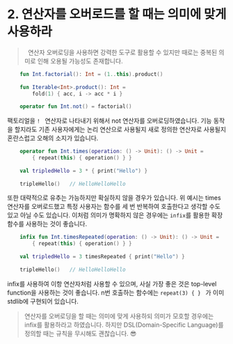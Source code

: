 # 2. 연산자를 오버로드를 할 때는 의미에 맞게 사용하라
> &nbsp; 연산자 오버로딩을 사용하면 강력한 도구로 활용할 수 있지만 때로는 중복된 의미로 인해 오용될 가능성도 존재합니다. 

```kotlin
	fun Int.factorial(): Int = (1..this).product()
    
    fun Iterable<Int>.product(): Int = 
    	fold(1) { acc, i -> acc * i }
        
	operator fun Int.not() = factorial()
```
팩토리얼을 ``! `` 연산자로 나타내기 위해서 not 연산자를 오버로딩하였습니다. 기능 동작을 할지라도 기존 사용자에게는 논리 연산으로 사용될지 새로 정의한 연산자로 사용될지 혼란스럽고 오해의 소지가 있습니다.
<br>

```kotlin
	operator fun Int.times(operation: () -> Unit): () -> Unit =
    	{ repeat(this) { operation() } }
        
    val tripledHello = 3 * { print("Hello") }
    
    tripleHello()	// HelloHelloHello
```
또한 대략적으로 유추는 가능하지만 확실하지 않을 경우가 있습니다. 위 예시는 times 연산자를 오버로드했고 특정 사용자는 함수를 세 번 반복하여 호출한다고 생각할 수도 있고 아닐 수도 있습니다. 이처럼 의미가 명확하지 않은 경우에는 ``infix``를 활용한 확장 함수를 사용하는 것이 좋습니다.
<br>

```kotlin
	infix fun Int.timesRepeated(operation: () -> Unit): () -> Unit =
    	{ repeat(this) { operation() } }
        
    val tripledHello = 3 timesRepeated { print("Hello") }
    
    tripleHello()	// HelloHelloHello
```
infix를 사용하여 이항 연산자처럼 사용할 수 있으며, 사실 가장 좋은 것은 top-level function을 사용하는 것이 좋습니다. n번 호출하는 함수에는 ``repeat(3) { } `` 가 이미 stdlib에 구현되어 있습니다.

> 연산자를 오버로딩을 할 때는 의미에 맞게 사용하되 의미가 모호할 경우에는 infix를 활용하라고 하였습니다. 하지만 DSL(Domain-Specific Language)를 정의할 때는 규칙을 무시해도 괜찮습니다. 😎
